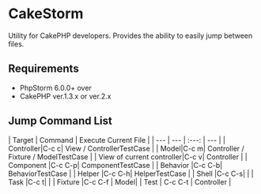 # CakeStorm
Utility for CakePHP developers. Provides the ability to easily jump between files.

## Requirements
- PhpStorm 6.0.0+ over
- CakePHP ver.1.3.x or ver.2.x

## Jump Command List

| Target | Command | Execute Current File |
| --- | --- | :---: | --- |
| Controller|C-c c| View / ControllerTestCase |
| Model|C-c m| Controller / Fixture / ModelTestCase |
| View of current controller|C-c v| Controller |
| Component |C-c C-p| ComponentTestCase |
| Behavior |C-c C-b| BehaviorTestCase |
| Helper |C-c C-h| HelperTestCase |
| Shell |C-c C-s| |
| Task |C-c t| |
| Fixture |C-c C-f | Model|
| Test | C-c C-t | Controller |

